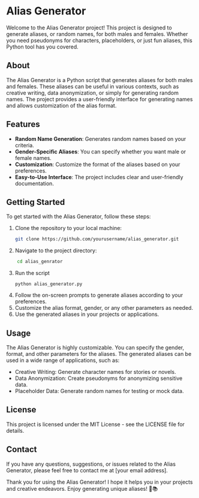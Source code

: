# Alias Generator

Welcome to the Alias Generator project! This project is designed to generate aliases, or random names, for both males and females. Whether you need pseudonyms for characters, placeholders, or just fun aliases, this Python tool has you covered.

## About

The Alias Generator is a Python script that generates aliases for both males and females. These aliases can be useful in various contexts, such as creative writing, data anonymization, or simply for generating random names. The project provides a user-friendly interface for generating names and allows customization of the alias format.

## Features

- **Random Name Generation**: Generates random names based on your criteria.
- **Gender-Specific Aliases**: You can specify whether you want male or female names.
- **Customization**: Customize the format of the aliases based on your preferences.
- **Easy-to-Use Interface**: The project includes clear and user-friendly documentation.

## Getting Started

To get started with the Alias Generator, follow these steps:

1. Clone the repository to your local machine:
   ```bash
   git clone https://github.com/yourusername/alias_generator.git
    ```
2. Navigate to the project directory:
```bash
    cd alias_genrator
```
3.  Run the script
    ```
    python alias_generator.py
    ```
4. Follow the on-screen prompts to generate aliases according to your preferences.
5. Customize the alias format, gender, or any other parameters as needed.
6. Use the generated aliases in your projects or applications.

## Usage
The Alias Generator is highly customizable. You can specify the gender, format, and other parameters for the aliases. The generated aliases can be used in a wide range of applications, such as:

- Creative Writing: Generate character names for stories or novels.
- Data Anonymization: Create pseudonyms for anonymizing sensitive data.
- Placeholder Data: Generate random names for testing or mock data.

## License
This project is licensed under the MIT License - see the LICENSE file for details.

## Contact
If you have any questions, suggestions, or issues related to the Alias Generator, please feel free to contact me at [your email address].

Thank you for using the Alias Generator! I hope it helps you in your projects and creative endeavors. Enjoy generating unique aliases! 🎩📚





